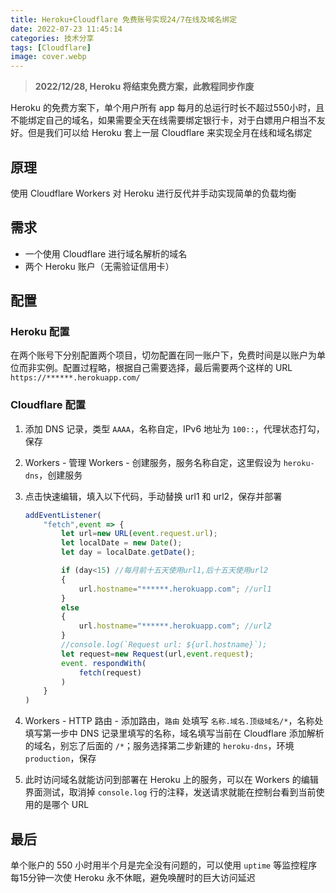 ```yaml
---
title: Heroku+Cloudflare 免费账号实现24/7在线及域名绑定
date: 2022-07-23 11:45:14
categories: 技术分享
tags: [Cloudflare]
image: cover.webp
---
```


> **2022/12/28, Heroku 将结束免费方案，此教程同步作废**

<!-- more -->

Heroku 的免费方案下，单个用户所有 app 每月的总运行时长不超过550小时，且不能绑定自己的域名，如果需要全天在线需要绑定银行卡，对于白嫖用户相当不友好。但是我们可以给 Heroku 套上一层 Cloudflare 来实现全月在线和域名绑定


## 原理

使用 Cloudflare Workers 对 Heroku 进行反代并手动实现简单的负载均衡

## 需求

- 一个使用 Cloudflare 进行域名解析的域名
- 两个 Heroku 账户（无需验证信用卡）

## 配置

### Heroku 配置

在两个账号下分别配置两个项目，切勿配置在同一账户下，免费时间是以账户为单位而非实例。配置过程略，根据自己需要选择，最后需要两个这样的 URL `https://******.herokuapp.com/`

### Cloudflare 配置

1. 添加 DNS 记录，类型 `AAAA`，名称自定，IPv6 地址为 `100::`，代理状态打勾，保存

2. Workers - 管理 Workers - 创建服务，服务名称自定，这里假设为 `heroku-dns`，创建服务

3. 点击快速编辑，填入以下代码，手动替换 url1 和 url2，保存并部署
    ```js
    addEventListener(
        "fetch",event => {
            let url=new URL(event.request.url);     
            let localDate = new Date();
            let day = localDate.getDate();

            if (day<15) //每月前十五天使用url1,后十五天使用url2
            {
                url.hostname="******.herokuapp.com"; //url1
            }
            else
            {
                url.hostname="******.herokuapp.com"; //url2
            }
            //console.log(`Request url: ${url.hostname}`);
            let request=new Request(url,event.request);    
            event. respondWith(       
                fetch(request)    
            )  
        }
    )
   ```

4. Workers - HTTP 路由 - 添加路由，`路由` 处填写 `名称.域名.顶级域名/*`，名称处填写第一步中 DNS 记录里填写的名称，域名填写当前在 Cloudflare 添加解析的域名，别忘了后面的 `/*`；服务选择第二步新建的 `heroku-dns`，环境 `production`，保存

5. 此时访问域名就能访问到部署在 Heroku 上的服务，可以在 Workers 的编辑界面测试，取消掉 `console.log` 行的注释，发送请求就能在控制台看到当前使用的是哪个 URL

## 最后

单个账户的 550 小时用半个月是完全没有问题的，可以使用 `uptime` 等监控程序每15分钟一次使 Heroku 永不休眠，避免唤醒时的巨大访问延迟
